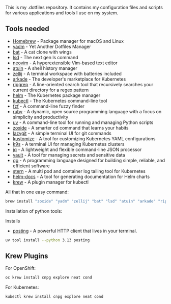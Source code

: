 This is my .dotfiles repository. It contains my configuration files and scripts for various applications and tools I use on my system.

## Tools needed

- [Homebrew](https://brew.sh/) - Package manager for macOS and Linux
- [yadm](https://github.com/yadm-dev/yadm) - Yet Another Dotfiles Manager
- [bat](https://github.com/sharkdp/bat) - A cat clone with wings
- [lsd](https://github.com/lsd-rs/lsd) - The next gen ls command
- [neovim](https://github.com/neovim/neovim) - A hyperextensible Vim-based text editor
- [atuin](https://github.com/atuinsh/atuin) - A shell history manager
- [zellij](https://github.com/zellij-org/zellij) - A terminal workspace with batteries included
- [arkade](https://github.com/alexellis/arkade) - The developer's marketplace for Kubernetes
- [ripgrep](https://github.com/BurntSushi/ripgrep) - A line-oriented search tool that recursively searches your current directory for a regex pattern
- [helm](https://github.com/helm/helm) - The Kubernetes package manager
- [kubectl](https://github.com/kubernetes/kubectl) - The Kubernetes command-line tool
- [fzf](https://github.com/junegunn/fzf) - A command-line fuzzy finder
- [ruby](https://github.com/ruby/ruby) - A dynamic, open source programming language with a focus on simplicity and productivity
- [uv](https://github.com/astral-sh/uv) - A command-line tool for running and managing Python scripts
- [zoxide](https://github.com/ajeetdsouza/zoxide) - A smarter cd command that learns your habits
- [lazygit](https://github.com/jesseduffield/lazygit) - A simple terminal UI for git commands
- [kustomize](https://github.com/kubernetes-sigs/kustomize) - A tool for customizing Kubernetes YAML configurations
- [k9s](https://github.com/derailed/k9s) - A terminal UI for managing Kubernetes clusters
- [jq](https://github.com/jqlang/jq) - A lightweight and flexible command-line JSON processor
- [vault](https://github.com/hashicorp/vault) - A tool for managing secrets and sensitive data
- [go](https://github.com/golang/go) - A programming language designed for building simple, reliable, and efficient software
- [stern](https://github.com/stern/stern) - A multi pod and container log tailing tool for Kubernetes
- [helm-docs](https://github.com/norwoodj/helm-docs) - A tool for generating documentation for Helm charts
- [krew](https://github.com/kubernetes-sigs/krew) - A plugin manager for kubectl

All that in one easy command:

```bash
brew install "zoxide" "yadm" "zellij" "bat" "lsd" "atuin" "arkade" "ripgrep" "fzf" "helm" "kubectl" "ruby" "neovim" "uv" "lazygit" "kustomize" "derailed/k9s/k9s" "jq" "vault" "go" "stern" "norwoodj/tap/helm-docs" "krew"
```

Installation of python tools:

Installs

- [posting](https://github.com/darrenburns/posting) - A powerful HTTP client that lives in your terminal.

```bash
uv tool install --python 3.13 posting

```

## Krew Plugins

For OpenShift:

```bash
oc krew install cnpg explore neat cond
```

For Kubernetes:

```bash
kubectl krew install cnpg explore neat cond
```
